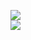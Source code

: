 [![](https://img.shields.io/badge/Made%20With-Github%20Spray-lightgrey.svg?style=for-the-badge&logo=github)](https://github.com/Annihil/github-spray#19778)  
[![](https://i.imgur.com/2DrTn0Z.gif)](https://github.com/Annihil/github-spray)